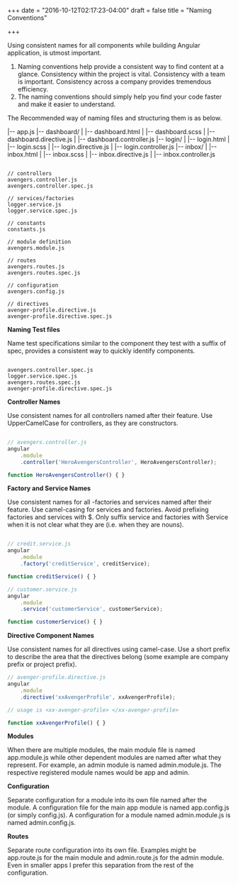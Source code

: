 +++
date = "2016-10-12T02:17:23-04:00"
draft = false
title = "Naming Conventions"

+++

Using consistent names for all components while building Angular application, is utmost important.  

   1. Naming conventions help provide a consistent way to find content at a glance. Consistency within the project is vital. Consistency with a team is important. Consistency across a company provides tremendous efficiency.
   2. The naming conventions should simply help you find your code faster and make it easier to understand.

The Recommended way of naming files and structuring them is as below.

|-- app.js
|-- dashboard/
|   |-- dashboard.html
|   |-- dashboard.scss
|   |-- dashboard.directive.js
|   |-- dashboard.controller.js
|-- login/
|   |-- login.html
|   |-- login.scss
|   |-- login.directive.js
|   |-- login.controller.js
|-- inbox/
|   |-- inbox.html
|   |-- inbox.scss
|   |-- inbox.directive.js
|   |-- inbox.controller.js


```

// controllers
avengers.controller.js
avengers.controller.spec.js

// services/factories
logger.service.js
logger.service.spec.js

// constants
constants.js

// module definition
avengers.module.js

// routes
avengers.routes.js
avengers.routes.spec.js

// configuration
avengers.config.js

// directives
avenger-profile.directive.js
avenger-profile.directive.spec.js

```
<b>Naming Test files</b>

Name test specifications similar to the component they test with a suffix of spec, provides a consistent way to quickly identify components.

```

avengers.controller.spec.js
logger.service.spec.js
avengers.routes.spec.js
avenger-profile.directive.spec.js

```

<b>Controller Names</b>

Use consistent names for all controllers named after their feature. Use UpperCamelCase for controllers, as they are constructors.

```javascript

// avengers.controller.js
angular
    .module
    .controller('HeroAvengersController', HeroAvengersController);

function HeroAvengersController() { }

```

<b>Factory and Service Names</b>

Use consistent names for all -factories and services named after their feature. Use camel-casing for services and factories. Avoid prefixing factories and services with $. Only suffix service and factories with Service when it is not clear what they are (i.e. when they are nouns).

```javascript

// credit.service.js
angular
    .module
    .factory('creditService', creditService);

function creditService() { }

// customer.service.js
angular
    .module
    .service('customerService', customerService);

function customerService() { }

```

<b>Directive Component Names</b>

Use consistent names for all directives using camel-case. Use a short prefix to describe the area that the directives belong (some example are company prefix or project prefix).

```javascript
// avenger-profile.directive.js
angular
    .module
    .directive('xxAvengerProfile', xxAvengerProfile);

// usage is <xx-avenger-profile> </xx-avenger-profile>

function xxAvengerProfile() { }

```

<b>Modules</b>

When there are multiple modules, the main module file is named app.module.js while other dependent modules are named after what they represent. For example, an admin module is named admin.module.js. The respective registered module names would be app and admin.

<b>Configuration</b>

Separate configuration for a module into its own file named after the module. A configuration file for the main app module is named app.config.js (or simply config.js). A configuration for a module named admin.module.js is named admin.config.js.


<b>Routes</b>

Separate route configuration into its own file. Examples might be app.route.js for the main module and admin.route.js for the admin module. Even in smaller apps I prefer this separation from the rest of the configuration.
